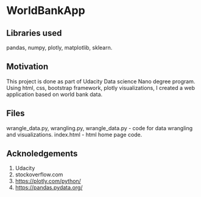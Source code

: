 # WorldBankApp

## Libraries used

pandas, numpy, plotly, matplotlib, sklearn.

## Motivation

This project is done as part of Udacity Data science Nano degree program. Using html, css, bootstrap framework, plotly visualizations, I created a web application based on world bank data.

## Files

wrangle_data.py, wrangling.py, wrangle_data.py - code for data wrangling and visualizations.
index.html - html home page code.

## Acknoledgements
1. Udacity
2. stockoverflow.com
3. https://plotly.com/python/
4. https://pandas.pydata.org/
